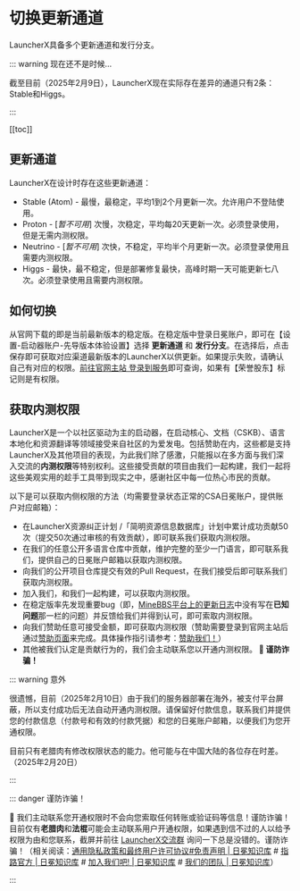 # 切换更新通道

LauncherX具备多个更新通道和发行分支。

::: warning 现在还不是时候…

截至目前（2025年2月9日），LauncherX现在实际存在差异的通道只有2条：Stable和Higgs。

:::

[[toc]]

## 更新通道

LauncherX在设计时存在这些更新通道：

-   Stable (Atom) - 最慢，最稳定，平均1到2个月更新一次。允许用户不登陆使用。
-   Proton - [*暂不可用*] 次慢，次稳定，平均每20天更新一次。必须登录使用，但是无需内测权限。
-   Neutrino - [*暂不可用*] 次快，不稳定，平均半个月更新一次。必须登录使用且需要内测权限。
-   Higgs - 最快，最不稳定，但是部署修复最快，高峰时期一天可能更新七八次。必须登录使用且需要内测权限。

## 如何切换

从官网下载的即是当前最新版本的稳定版。在稳定版中登录日冕账户，即可在【设置-启动器账户-先导版本体验设置】选择 **更新通道** 和 **发行分支**。在选择后，点击保存即可获取对应渠道最新版本的LauncherX以供更新。如果提示失败，请确认自己有对应的权限。[前往官网主站 登录到服务](https://corona.studio/auth/login)即可查询，如果有【荣誉股东】标记则是有权限。

## 获取内测权限

LauncherX是一个以社区驱动为主的启动器，在启动核心、文档（CSKB）、语言本地化和资源翻译等领域接受来自社区的为爱发电。包括赞助在内，这些都是支持LauncherX及其他项目的表现，为此我们除了感激，只能报以在多方面与我们深入交流的**内测权限**等特别权利。这些接受贡献的项目由我们一起构建，我们一起将这些美观实用的趁手工具带到现实之中，感谢社区中每一位热心市民的贡献。

以下是可以获取内侧权限的方法（均需要登录状态正常的CSA日冕账户，提供账户对应邮箱）：

-   在LauncherX资源纠正计划 /「简明资源信息数据库」计划中累计成功贡献50次（提交50次通过审核的有效贡献），即可联系我们获取内测权限。
-   在我们的任意公开多语言仓库中贡献，维护完整的至少一门语言，即可联系我们，提供自己的日冕账户邮箱以获取内测权限。
-   向我们的公开项目仓库提交有效的Pull Request，在我们接受后即可联系我们获取内测权限。
-   加入我们，和我们一起构建，可以获取内测权限。
-   在稳定版率先发现重要bug（即，[MineBBS平台上的更新日志](https://www.minebbs.com/resources/launcherx.7182/updates)中没有写在**已知问题**那一栏的问题）并反馈给我们并得到认可，即可索取内测权限。
-   向我们赞助任意可接受金额，即可获取内测权限（赞助需要登录到官网主站后通过[赞助页面](https://corona.studio/user/sponsor)来完成。具体操作指引请参考：[赞助我们！](/zhCN/guide/general/donate.html)）
-   其他被我们认定是贡献行为的，我们会主动联系您以开通内测权限。<b class="red bold"> &#xe7ba; 谨防诈骗！</b>

::: warning 意外

很遗憾，目前（2025年2月10日）由于我们的服务器部署在海外，被支付平台屏蔽，所以支付成功后无法自动开通内测权限。请保留好付款信息，联系我们并提供您的付款信息（付款号和有效的付款凭据）和您的日冕账户邮箱，以便我们为您开通权限。

目前只有老腊肉有修改权限状态的能力。他可能与在中国大陆的各位存在时差。（2025年2月20日）

:::

::: danger 谨防诈骗！

<b class="red bold">&#xe7ba;</b> 我们主动联系您开通权限时不会向您索取任何转账或验证码等信息！谨防诈骗！目前仅有**老腊肉**和**法棍**可能会主动联系用户开通权限，如果遇到信不过的人以给予权限为由和您联系，截屏并前往 <a href="javascript:window.navigator.clipboard.writeText('589798569');alert('LauncherX交流群1的群号 589798569 已复制');">LauncherX交流群</a> 询问一下总是没错的。谨防诈骗！（相关阅读：[通用隐私政策和最终用户许可协议#免责声明 | 日冕知识库](/zhCN/geula.html#_3-免责声明) # [指路官方 | 日冕知识库](/zhCN/guide/contact.html) # [加入我们吧! | 日冕知识库](/zhCN/guide/joinus.html) # [我们的团队 | 日冕知识库](/zhCN/guide/team.html)）

:::